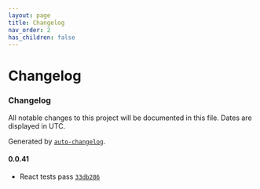 ```yaml
---
layout: page
title: Changelog
nav_order: 2
has_children: false
---
```


# Changelog

### Changelog

All notable changes to this project will be documented in this file. Dates are displayed in UTC.

Generated by [`auto-changelog`](https://github.com/CookPete/auto-changelog).

#### 0.0.41

- React tests pass [`33db286`](https://github.com/ryanmccartney/robinson/commit/33db28658fea042c12494188116cea4bf989ea36)
